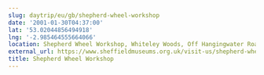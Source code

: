 ```yaml
---
slug: daytrip/eu/gb/shepherd-wheel-workshop
date: '2001-01-30T04:37:00'
lat: '53.02044856494918'
lng: '-2.985464555664066'
location: Shepherd Wheel Workshop, Whiteley Woods, Off Hangingwater Road, Sheffield, S11 2YE
external_url: https://www.sheffieldmuseums.org.uk/visit-us/shepherd-wheel-workshop/
title: Shepherd Wheel Workshop
---
```



